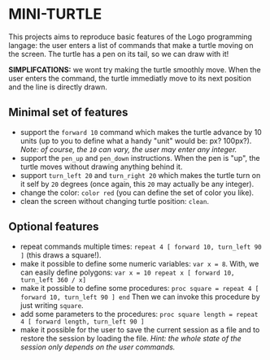 # MINI-TURTLE

This projects aims to reproduce basic features of the Logo programming
langage: the user enters a list of commands that make a turtle moving on
the screen. The turtle has a pen on its tail, so we can draw with it!

**SIMPLIFCATIONS:** we wont try making the turtle smoothly move. When the user
enters the command, the turtle immediatly move to its next position and the line
is directly drawn.

## Minimal set of features
* support the `forward 10` command which makes the turtle advance by 10 units (up to you to define 
  what a handy "unit" would be: px? 100px?). *Note: of course, the `10` can vary, the user may enter any integer.*
* support the `pen_up` and `pen_down` instructions. When the pen is "up", the turtle moves without
  drawing anything behind it.
* support `turn_left 20` and `turn_right 20` which makes the turtle turn on it self by `20` degrees (once again, this
  `20` may actually be any integer).
* change the color: `color red` (you can define the set of color you like).
* clean the screen without changing turtle position: `clean`.





## Optional features
* repeat commands multiple times: `repeat 4 [ forward 10, turn_left 90 ]`
  (this draws a square!).
* make it possible to define some numeric variables:
 `var x = 8`. With, we can easily define polygons: 
 ```var x = 10 repeat x [ forward 10, turn_left 360 / x]```
* make it possible to define some procedures:
  ```proc square = repeat 4 [ forward 10, turn_left 90 ] end``` Then we can invoke this procedure by just writing `square`.
* add some parameters to the procedures:
  ```proc square length = repeat 4 [ forward length, turn_left 90 ]```
* make it possible for the user to save the current session as a file and to restore the session by loading the file.
  *Hint: the whole state of the session only depends on the user commands.*

